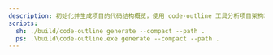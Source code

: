 ```yaml
---
description: 初始化并生成项目的代码结构概览，使用 code-outline 工具分析项目架构和模块关系。
scripts:
  sh: ./build/code-outline generate --compact --path .
  ps: .\build\code-outline.exe generate --compact --path .
---
```

